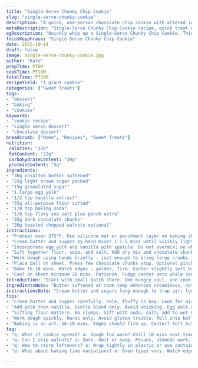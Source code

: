 ```yaml
---
title: "Single-Serve Chunky Chip Cookie"
slug: "single-serve-chunky-cookie"
description: "A quick, one-person chocolate chip cookie with altered ingredient ratios. Butter and sugars reduced for balance. Eggs swapped with egg yolk for richness. Added toasted walnuts for crunch and depth. Step order shuffled for efficiency and dough texture optimized. Bake timing adjusted slightly, focusing on visual cues and 'just-set' edges. Sea salt finish optional but recommended. Ideal for craving a thick, fudgy center cookie without fuss. Practical tips included for common errors plus ingredient swaps when staples missing. Designed for countertop ease and flexible timing. Results in one loaded cookie with gooey inside, crisp edges, aromatic nutty notes, bursting chocolate pockets warmed by oven heat."
metaDescription: "Single-Serve Chunky Chip Cookie recipe, quick treat with gooey center and crispy edges for solo enjoyment"
ogDescription: "Quickly whip up a Single-Serve Chunky Chip Cookie. Thick, fudgy center, crisp edges - satisfy that sweet craving now."
focusKeyphrase: "Single-Serve Chunky Chip Cookie"
date: 2025-10-14
draft: false
image: single-serve-chunky-cookie.jpg
author: "Kate"
prepTime: PT6M
cookTime: PT18M
totalTime: PT39M
recipeYield: "1 giant cookie"
categories: ["Sweet Treats"]
tags:
- "dessert"
- "baking"
- "cookies"
keywords:
- "cookie recipe"
- "single serve dessert"
- "chocolate dessert"
breadcrumb: ["Home", "Recipes", "Sweet Treats"]
nutrition: 
 calories: "370"
 fatContent: "22g"
 carbohydrateContent: "39g"
 proteinContent: "5g"
ingredients:
- "30g unsalted butter softened"
- "25g light brown sugar packed"
- "15g granulated sugar"
- "1 large egg yolk"
- "1/2 tsp vanilla extract"
- "55g all-purpose flour sifted"
- "1/8 tsp baking soda"
- "1/8 tsp flaky sea salt plus pinch extra"
- "35g dark chocolate chunks"
- "20g toasted chopped walnuts optional"
instructions:
- "Preheat oven 375°F. Use silicone mat or parchment layer on baking sheet. Set ready."
- "Cream butter and sugars by hand mixer 1-1.5 mins until visibly lighter and fluffy. Avoid melting butter. Creaming crucial - traps air; means tender crumb."
- "Incorporate egg yolk and vanilla with spatula. Do not overmix; no whisking here - just blend. Yolk amps moisture and prevents rubbery texture from whole egg."
- "Sift together flour, soda, and salt. Add dry mix and chocolate chunks plus walnuts to wet. Dough very crumbly now."
- "Work dough using hands briefly - just enough to bring large crumbs into cohesive ball. Overworking stiffens gluten; tough cookie. Shape dense mound for thick cookie. Flatten slightly if edges crisp preferred."
- "Place ball on sheet. Press few chocolate chunks atop. Optional pinch flaky salt over surface for contrast."
- "Bake 16-18 mins. Watch edges - golden, firm. Center slightly soft but not jiggly. Insert toothpick near edge if unsure; should come with moist crumbs, not raw batter. Aroma will be fragrant, nutty, and sweet with toasted butter notes."
- "Cool on sheet minimum 20 mins. Patience. Fudgy center sets while cooling. Resist temptation to slice hot - breaks. Sea salt adds bursts of flavor if used. Serve alone or under scoop vanilla ice cream - warming melt effect."
introduction: "Start with small batch chore. One hungry soul, one cookie. No mess, no wasted dough. Skip cracking whole eggs; yolk alone enriches texture, cuts risk of rubber. Brown sugar scaled down to lessen moisture overload, refined sugar added for balance and lightness to crumb. Toasted walnuts bring textural pop, earthy warmth - swap for pecans, almonds or omit if nut allergy. Chocolate? Chunks, not chips. Break up big pieces; pockets of molten heat inside. Bake hotter and longer than usual to set edges but keep inside molten gooey. Timing subject to wood-fired heat or fan convection. Watch, sniff, touch. The where and when measured not with stopwatch but senses. Cooling? Crucial pause step. Underestimated. Sets structure, concentrates flavor. Salt flakes scatter on top release sharp counterpoint and highlight deep caramel notes. Final product thick, with bite and chew, perfect for solo indulgence or sharing if forced."
ingredientsNote: "Butter softened at room temp enhances creaminess, not melted or too cold else dough won’t bind. Sugars mix brown and white for flavor complexity and texture balance - all brown makes ultra moist but risks spread. Egg yolk used for moisture and fat without whipping air - yields dense, fudgy cookie rather than cakey. Vanilla quality matters; cheap extracts bring off-notes. Flour sifted to avoid clumps and ensure light texture. Baking soda for rise and crackle, don’t replace with baking powder. Salt flakes atop optional but recommended to lift sweetness and add a professional finish. Chocolate chunks coarser than chips, melt into luxe pockets instead of full melting. Toast nuts on dry pan until you smell nutty oils, cool before chopping fine, adds crunch and subtle smoky aroma. Allergy swap: walnuts to sunflower seeds or omit; butter to margarine but texture changes. Flour can be half whole wheat for nuttier bite except expect denser cookie."
instructionsNote: "Cream butter and sugars long enough to trap air; look for pale, fluffy mass. Over or under creaming ruins crumb. Gentle folding after adding yolk maintains structure. When mixing dry and wet, avoid over mixing to prevent tough cookie. Look for crumbly dough not sticky mess. Hand shaping controls size better than scooping. Flattening dough alters outside chewiness; keep ball shape for thick center. Watch cookie edges becoming golden and firm to judge doneness; center must jitter slightly but hold shape - poke gently, not toothpick deep. If dough too soft to shape, chill 10 minutes to relax gluten and chill fats to prevent spreading. Do not rush cookie off sheet; cooling consolidates moisture and strengthens structure. Skip chill step completely if impatient, but expect flatter result. Adding salt flakes after baking boosts flavor but avoid if on salt-restricted diet. Serve fresh or cooled. Can be gently reheated before serving with ice cream for warm gooey bites. If cookie cracks badly, dough too dry; add splash milk next time. Always trust your nose - nutty, buttery aroma tells you it’s baking right."
tips:
- "Cream butter and sugars carefully. Pale, fluffy is key. Look for air pockets. Too much mixing? You’re done for. Dense cookie."
- "Add yolk then vanilla. Gentle blend only. Avoid whisking. Egg yolk alone enriches; keeps dough moist. Whole egg? Nope."
- "Sifting flour matters. No clumps. Sift with soda, salt; add to wet mix. Dough should be crumbly but not sticky mess. Control texture."
- "Work dough quickly. Hands only. Avoid gluten trouble. Roll into ball. Flatten if you need crisper edges. Wait, edges are golden."
- "Baking is an art. 16-18 mins. Edges should firm up. Center? Soft but holds shape. Use toothpick for check. Moist crumbs, not batter."
faq:
- "q: What if cookie spread? a: Dough too warm? Chill 10 mins next time. Or, flour too little? Adjust flour, try again."
- "q: Can I skip walnuts? a: Sure. Omit or swap. Pecans, almonds work. Nut allergies? Use sunflower seeds instead."
- "q: How to store leftovers? a: Wrap tightly in plastic or use container. Keeps few days. Freezing works too - up to a month."
- "q: What about baking time variations? a: Oven types vary. Watch edges closely. Set timer, check aroma - nutty, sweet notes..."

---
```

